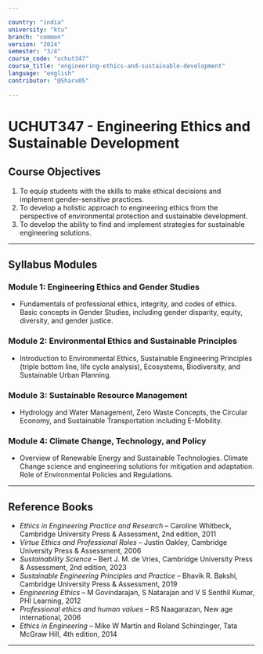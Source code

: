 ```yaml
---

country: "india"
university: "ktu"
branch: "common"
version: "2024"
semester: "3/4"
course_code: "uchut347"
course_title: "engineering-ethics-and-sustainable-development"
language: "english"
contributor: "@Sharx05"

---
```


# UCHUT347 - Engineering Ethics and Sustainable Development

## Course Objectives

1.  To equip students with the skills to make ethical decisions and implement gender-sensitive practices.
2.  To develop a holistic approach to engineering ethics from the perspective of environmental protection and sustainable development.
3.  To develop the ability to find and implement strategies for sustainable engineering solutions.

---

## Syllabus Modules

### Module 1: Engineering Ethics and Gender Studies

-   Fundamentals of professional ethics, integrity, and codes of ethics. Basic concepts in Gender Studies, including gender disparity, equity, diversity, and gender justice.

### Module 2: Environmental Ethics and Sustainable Principles

-   Introduction to Environmental Ethics, Sustainable Engineering Principles (triple bottom line, life cycle analysis), Ecosystems, Biodiversity, and Sustainable Urban Planning.

### Module 3: Sustainable Resource Management

-   Hydrology and Water Management, Zero Waste Concepts, the Circular Economy, and Sustainable Transportation including E-Mobility.

### Module 4: Climate Change, Technology, and Policy

-   Overview of Renewable Energy and Sustainable Technologies. Climate Change science and engineering solutions for mitigation and adaptation. Role of Environmental Policies and Regulations.

---

## Reference Books

-   *Ethics in Engineering Practice and Research* – Caroline Whitbeck, Cambridge University Press & Assessment, 2nd edition, 2011
-   *Virtue Ethics and Professional Roles* – Justin Oakley, Cambridge University Press & Assessment, 2006
-   *Sustainability Science* – Bert J. M. de Vries, Cambridge University Press & Assessment, 2nd edition, 2023
-   *Sustainable Engineering Principles and Practice* – Bhavik R. Bakshi, Cambridge University Press & Assessment, 2019
-   *Engineering Ethics* – M Govindarajan, S Natarajan and V S Senthil Kumar, PHI Learning, 2012
-   *Professional ethics and human values* – RS Naagarazan, New age international, 2006
-   *Ethics in Engineering* – Mike W Martin and Roland Schinzinger, Tata McGraw Hill, 4th edition, 2014

---
